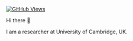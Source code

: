 [![GitHub Views](https://komarev.com/ghpvc/?username=longitude-jyang&color=FAC151)][1]

Hi there 👋

I am a researcher at University of Cambridge, UK. 

[1]: http://www.eng.cam.ac.uk/profiles/jy419

<!--
**longitude-jyang/longitude-jyang** is a ✨ _special_ ✨ repository because its `README.md` (this file) appears on your GitHub profile.

Here are some ideas to get you started:

- 🔭 I’m currently working on ...
- 🌱 I’m currently learning ...
- 👯 I’m looking to collaborate on ...
- 🤔 I’m looking for help with ...
- 💬 Ask me about ...
- 📫 How to reach me: ...
- 😄 Pronouns: ...
- ⚡ Fun fact: ...
-->

